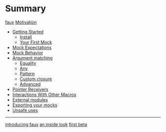# Summary

[faux](./faux.md)
[Motivation](./motivation.md)

- [Getting Started]()
  - [Install]()
  - [Your First Mock]()
- [Mock Expectations]()
- [Mock Behavior]()
- [Argument matching]()
  - [Equality]()
  - [Any]()
  - [Pattern]()
  - [Custom closure]()
  - [Advanced]()
- [Pointer Receivers]()
- [Interactions With Other Macros]()
- [External modules]()
- [Exporting your mocks]()
- [Unsafe uses]()

---------------------------------------------

[introducing faux](./blog/release.md)
[an inside look](./blog/how-it-works.md)
[first beta](./blog/first-beta.md)
